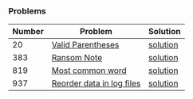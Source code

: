 ### Problems

|  Number | Problem |   Solution |
| --- | --- | --- |
|  20 | [Valid Parentheses](https://leetcode.com/problems/valid-parentheses/) | [solution](/String/valid-parentheses.py)|
|  383 | [Ransom Note](https://leetcode.com/problems/ransom-note/) | [solution](/String/ransom_note.py)|
|  819 | [Most common word](https://leetcode.com/problems/most-common-word/) | [solution](/String/most_common_word.py)|
|  937 | [Reorder data in log files](https://leetcode.com/problems/reorder-data-in-log-files/) | [solution](/String/reorder_data_in_log_files.py)|
